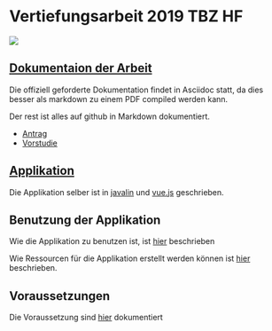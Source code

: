 # Vertiefungsarbeit 2019 TBZ HF

![](https://travis-ci.com/nliechti/tbz_hf_va.svg?branch=master)

## [Dokumentaion der Arbeit](docs)

Die offiziell geforderte Dokumentation findet in Asciidoc statt, da dies besser als markdown zu einem PDF compiled werden kann.

Der rest ist alles auf github in Markdown dokumentiert.

* [Antrag](docs/antrag)
* [Vorstudie](docs/vorstudie)

## [Applikation](app)

Die Applikation selber ist in [javalin](https://javalin.io) und [vue.js](https://vuejs.org) geschrieben.

## Benutzung der Applikation

Wie die Applikation zu benutzen ist, ist [hier](https://github.com/nliechti/tbz_hf_va/blob/master/docs/howto/howto_tbz_deployer.md) beschrieben

Wie Ressourcen für die Applikation erstellt werden können ist [hier](https://github.com/nliechti/tbz_hf_va/blob/master/docs/howto/HowToResource.md) beschrieben.

## Voraussetzungen

Die Voraussetzung sind [hier](https://github.com/nliechti/tbz_hf_va/blob/master/docs/hauptstudie/technical_prerequisites.adoc) dokumentiert
